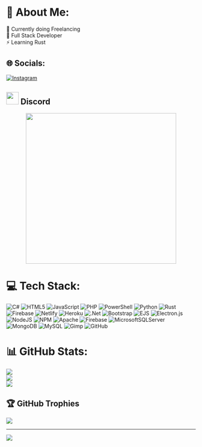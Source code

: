 # 💫 About Me:
🔭 Currently doing Freelancing<br>🌱 Full Stack Developer<br>⚡ Learning Rust


## 🌐 Socials:
[![Instagram](https://img.shields.io/badge/Instagram-%23E4405F.svg?logo=Instagram&logoColor=white)](https://instagram.com/krex_38) 

## <img src="https://assets-global.website-files.com/6257adef93867e50d84d30e2/636e0a69f118df70ad7828d4_icon_clyde_blurple_RGB.svg" width="33">   Discord

<p align="center">
  <img width="400" src="https://dsc-readme.tsuni.dev/api/user/1012249571436548136?aboutMe=%E2%80%8E+%E2%80%8E+%E2%80%8E+%E2%80%8E+%E2%80%8E+%E2%80%8E+%E2%80%8E+%E2%80%8E+%E2%80%8E++%E2%80%8E++%E2%80%8E++%E2%80%8E++%E2%80%8E++%E2%80%8E++%E2%80%8E++%E2%80%8E++%E2%80%8E++%E2%80%8E++%E2%80%8E++%E2%80%8E++%E2%80%8E++%E2%80%8E++%E2%80%8E+%E2%80%8E++%E2%80%8E++%E2%80%8E+%E2%80%8E%F0%9D%92%AA%F0%9D%93%83%F0%9D%93%81%F0%9D%93%8E+%F0%9F%A4%8D+%F0%9D%92%9F+%7C+%F0%9D%93%BC%F0%9D%93%B2%F0%9D%93%B7%F0%9D%93%AC%F0%9D%93%AE++%F0%9D%9F%91%F0%9D%9F%8E.%F0%9D%9F%8E%F0%9D%9F%95.%F0%9D%9F%90%F0%9D%9F%8E%F0%9D%9F%90%F0%9D%9F%91%E2%80%8E+%E2%80%8E%E2%80%8E+%E2%80%8E%E2%80%8E+%E2%80%8E%E2%80%8E+%E2%80%8E%E2%80%8E+%E2%80%8E%E2%80%8E+%E2%80%8E%E2%80%8E+%E2%80%8E%E2%80%8E+%E2%80%8E%E2%80%8E+%E2%80%8E%E2%80%8E+%E2%80%8E%E2%80%8E+%E2%80%8E%E2%80%8E+%E2%80%8E%E2%80%8E+%E2%80%8E%E2%80%8E+%E2%80%8E%E2%80%8E+%E2%80%8E%E2%80%8E+%E2%80%8E%E2%80%8E+%E2%80%8E&theme=dark"></img>  
</p>

# 💻 Tech Stack:
![C#](https://img.shields.io/badge/c%23-%23239120.svg?style=for-the-badge&logo=csharp&logoColor=white) ![HTML5](https://img.shields.io/badge/html5-%23E34F26.svg?style=for-the-badge&logo=html5&logoColor=white) ![JavaScript](https://img.shields.io/badge/javascript-%23323330.svg?style=for-the-badge&logo=javascript&logoColor=%23F7DF1E) ![PHP](https://img.shields.io/badge/php-%23777BB4.svg?style=for-the-badge&logo=php&logoColor=white) ![PowerShell](https://img.shields.io/badge/PowerShell-%235391FE.svg?style=for-the-badge&logo=powershell&logoColor=white) ![Python](https://img.shields.io/badge/python-3670A0?style=for-the-badge&logo=python&logoColor=ffdd54) ![Rust](https://img.shields.io/badge/rust-%23000000.svg?style=for-the-badge&logo=rust&logoColor=white) ![Firebase](https://img.shields.io/badge/firebase-%23039BE5.svg?style=for-the-badge&logo=firebase) ![Netlify](https://img.shields.io/badge/netlify-%23000000.svg?style=for-the-badge&logo=netlify&logoColor=#00C7B7) ![Heroku](https://img.shields.io/badge/heroku-%23430098.svg?style=for-the-badge&logo=heroku&logoColor=white) ![.Net](https://img.shields.io/badge/.NET-5C2D91?style=for-the-badge&logo=.net&logoColor=white) ![Bootstrap](https://img.shields.io/badge/bootstrap-%238511FA.svg?style=for-the-badge&logo=bootstrap&logoColor=white) ![EJS](https://img.shields.io/badge/ejs-%23B4CA65.svg?style=for-the-badge&logo=ejs&logoColor=black) ![Electron.js](https://img.shields.io/badge/Electron-191970?style=for-the-badge&logo=Electron&logoColor=white) ![NodeJS](https://img.shields.io/badge/node.js-6DA55F?style=for-the-badge&logo=node.js&logoColor=white) ![NPM](https://img.shields.io/badge/NPM-%23CB3837.svg?style=for-the-badge&logo=npm&logoColor=white) ![Apache](https://img.shields.io/badge/apache-%23D42029.svg?style=for-the-badge&logo=apache&logoColor=white) ![Firebase](https://img.shields.io/badge/firebase-a08021?style=for-the-badge&logo=firebase&logoColor=ffcd34) ![MicrosoftSQLServer](https://img.shields.io/badge/Microsoft%20SQL%20Server-CC2927?style=for-the-badge&logo=microsoft%20sql%20server&logoColor=white) ![MongoDB](https://img.shields.io/badge/MongoDB-%234ea94b.svg?style=for-the-badge&logo=mongodb&logoColor=white) ![MySQL](https://img.shields.io/badge/mysql-4479A1.svg?style=for-the-badge&logo=mysql&logoColor=white) ![Gimp](https://img.shields.io/badge/Gimp-657D8B?style=for-the-badge&logo=gimp&logoColor=FFFFFF) ![GitHub](https://img.shields.io/badge/github-%23121011.svg?style=for-the-badge&logo=github&logoColor=white)
# 📊 GitHub Stats:
![](https://github-readme-stats.vercel.app/api?username=Krex381&theme=dark&hide_border=false&include_all_commits=true&count_private=true)<br/>
![](https://github-readme-streak-stats.herokuapp.com/?user=Krex381&theme=dark&hide_border=false)<br/>
![](https://github-readme-stats.vercel.app/api/top-langs/?username=Krex381&theme=dark&hide_border=false&include_all_commits=true&count_private=true&layout=compact)

## 🏆 GitHub Trophies
![](https://github-profile-trophy.vercel.app/?username=Krex381&theme=blue-green&no-frame=false&no-bg=true&margin-w=4)

---
[![](https://visitcount.itsvg.in/api?id=Krex381&icon=2&color=6)](https://visitcount.itsvg.in)
